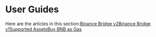 # User Guides

Here are the articles in this section:[Binance Bridge v2](guides/binance-bridge-v2.md)[Binance Bridge v1](guides/binance-bridge-v1.md)[Supported Assets](guides/supported-assets.md)[Buy BNB as Gas](guides/buy-bnb-as-gas.md)

